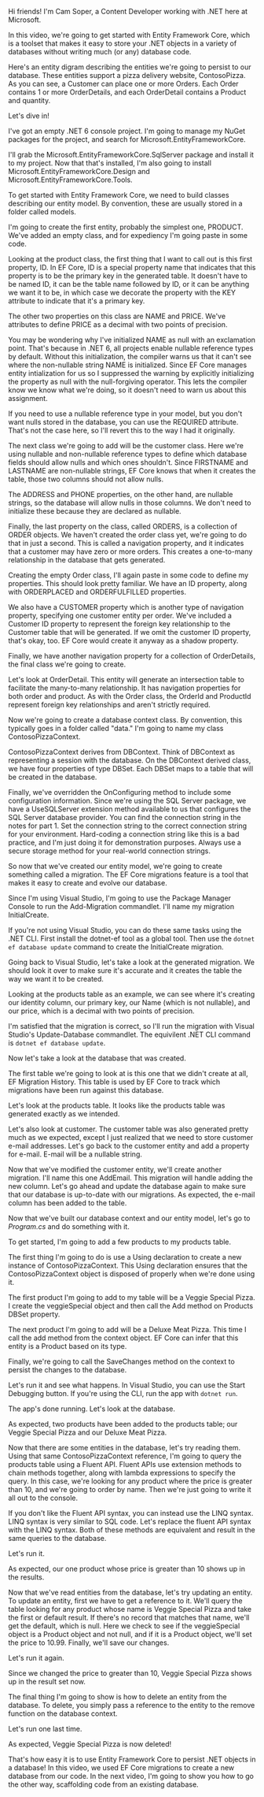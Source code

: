 Hi friends! I'm Cam Soper, a Content Developer working with .NET here at Microsoft.

In this video, we're going to get started with Entity Framework Core, which is a toolset that makes it easy to store your .NET objects in a variety of databases without writing much (or any) database code.

Here's an entity digram describing the entities we're going to persist to our database. These entities support a pizza delivery website, ContosoPizza. As you can see, a Customer can place one or more Orders. Each Order contains 1 or more OrderDetails, and each OrderDetail contains a Product and quantity.

Let's dive in!

I've got an empty .NET 6 console project. I'm going to manage my NuGet packages for the project, and search for Microsoft.EntityFrameworkCore.

I'll grab the Microsoft.EntityFrameworkCore.SqlServer package and install it to my project. Now that that's installed, I'm also going to install Microsoft.EntityFrameworkCore.Design and Microsoft.EntityFrameworkCore.Tools.

To get started with Entity Framework Core, we need to build classes describing our entity model. By convention, these are usually stored in a folder called models.

I'm going to create the first entity, probably the simplest one, PRODUCT. We've added an empty class, and for expediency I'm going paste in some code.

Looking at the product class, the first thing that I want to call out is this first property, ID. In EF Core, ID is a special property name that indicates that this property is to be the primary key in the generated table. It doesn't have to be named ID, it can be the table name followed by ID, or it can be anything we want it to be, in which case we decorate the property with the KEY attribute to indicate that it's a primary key.

The other two properties on this class are NAME and PRICE. We've attributes to define PRICE as a decimal with two points of precision. 

You may be wondering why I've initialized NAME as null with an exclamation point. That's because in .NET 6, all projects enable nullable reference types by default. Without this initialization, the compiler warns us that it can't see where the non-nullable string NAME is initialized. Since EF Core manages entity intialization for us so I suppressed the warning by explicitly initializing the property as null with the null-forgiving operator. This lets the compiler know we know what we're doing, so it doesn't need to warn us about this assignment.

If you need to use a nullable reference type in your model, but you don't want nulls stored in the database, you can use the REQUIRED attribute. That's not the case here, so I'll revert this to the way I had it originally.

The next class we're going to add will be the customer class. Here we're using nullable and non-nullable reference types to define which database fields should allow nulls and which ones shouldn't. Since FIRSTNAME and LASTNAME are non-nullable strings, EF Core knows that when it creates the table, those two columns should not allow nulls.

The ADDRESS and PHONE properties, on the other hand, are nullable strings, so the database will allow nulls in those columns. We don't need to initialize these because they are declared as nullable.

Finally, the last property on the class, called ORDERS, is a collection of ORDER objects. We haven't created the order class yet, we're going to do that in just a second. This is called a navigation property, and it indicates that a customer may have zero or more orders. This creates a one-to-many relationship in the database that gets generated.

Creating the empty Order class, I'll again paste in some code to define my properties. This should look pretty familiar. We have an ID property, along with ORDERPLACED and ORDERFULFILLED properties.

We also have a CUSTOMER property which is another type of navigation property, specifying one customer entity per order. We've included a Customer ID property to represent the foreign key relationship to the Customer table that will be generated. If we omit the customer ID property, that's okay, too. EF Core would create it anyway as a shadow property.

Finally, we have another navigation property for a collection of OrderDetails, the final class we're going to create.

Let's look at OrderDetail. This entity will generate an intersection table to facilitate the many-to-many relationship. It has navigation properties for both order and product. As with the Order class, the OrderId and ProductId represent foreign key relationships and aren't strictly required.

Now we're going to create a database context class. By convention, this typically goes in a folder called "data." I'm going to name my class ContosoPizzaContext.

ContosoPizzaContext derives from DBContext. Think of DBContext as representing a session with the database. On the DBContext derived class, we have four properties of type DBSet. Each DBSet maps to a table that will be created in the database.

Finally, we've overridden the OnConfiguring method to include some configuration information. Since we're using the SQL Server package, we have a UseSQLServer extension method available to us that configures the SQL Server database provider. You can find the connection string in the notes for part 1. Set the connection string to the correct connection string for your environment. Hard-coding a connection string like this is a bad practice, and I'm just doing it for demonstration purposes. Always use a secure storage method for your real-world connection strings.

So now that we've created our entity model, we're going to create something called a migration. The EF Core migrations feature is a tool that makes it easy to create and evolve our database.

Since I'm using Visual Studio, I'm going to use the Package Manager Console to run the Add-Migration commandlet. I'll name my migration InitialCreate.

If you're not using Visual Studio, you can do these same tasks using the .NET CLI. First install the dotnet-ef tool as a global tool. Then use the `dotnet ef database update` command to create the InitialCreate migration.

Going back to Visual Studio, let's take a look at the generated migration. We should look it over to make sure it's accurate and  it creates the table the way we want it to be created.

Looking at the products table as an example, we can see where it's creating our identity column, our primary key, our Name (which is not nullable), and our price, which is a decimal with two  points of precision.

I'm satisfied that the migration is correct, so I'll run the migration with Visual Studio's Update-Database commandlet. The equivilent .NET CLI command is `dotnet ef database update`.

Now let's take a look at the database that was created.

The first table we're going to look at is this one that we didn't create at all, EF Migration History. This table is used by EF Core to track which migrations have been run against this database.

Let's look at the products table. It looks like the products table was generated exactly as we intended.

Let's also look at customer. The customer table was also generated pretty much as we expected, except I just realized that we need to store customer e-mail addresses. Let's go back to the customer entity and add a property for e-mail. E-mail will be a nullable string. 

Now that we've modified the customer entity, we'll create another migration. I'll name this one AddEmail. This migration will handle adding the new column. Let's go ahead and update the database again to make sure that our database is up-to-date with our migrations. As expected, the e-mail column has been added to the table.

Now that we've built our database context and our entity model, let's go to *Program.cs* and do something with it.

To get started, I'm going to add a few products to my products table.

The first thing I'm going to do is use a Using declaration to create a new instance of ContosoPizzaContext. This Using declaration ensures that the ContosoPizzaContext object is disposed of properly when we're done using it.

The first product I'm going to add to my table will be a Veggie Special Pizza. I create the veggieSpecial object and then call the Add method on Products DBSet property.

The next product I'm going to add will be a Deluxe Meat Pizza. This time I call the add method from the context object. EF Core can infer that this entity is a Product based on its type.

Finally, we're going to call the SaveChanges method on the context to persist the changes to the database.

Let's run it and see what happens. In Visual Studio, you can use the Start Debugging button. If you're using the CLI, run the app with `dotnet run`.

The app's done running. Let's look at the database.

As expected, two products have been added to the products table; our Veggie Special Pizza and our Deluxe Meat Pizza. 

Now that there are some entities in the database, let's try reading them. Using that same ContosoPizzaContext reference, I'm going to query the products table using a Fluent API. Fluent APIs use extension methods to chain methods together, along with lambda expressions to specify the query. In this case, we're looking for any product where the price is greater than 10, and we're going to order by name. Then we're just going to write it all out to the console.

If you don't like the Fluent API syntax, you can instead use the LINQ syntax. LINQ syntax is very similar to SQL code. Let's replace the fluent API syntax with the LINQ syntax. Both of these methods are equivalent and result in the same queries to the database.

Let's run it.

As expected, our one product whose price is greater than 10 shows up in the results.

Now that we've read entities from the database, let's try updating an entity. To update an entity, first we have to get a reference to it. We'll query the table looking for any product whose name is Veggie Special Pizza and take the first or default result. If there's no record that matches that name, we'll get the default, which is null. Here we check to see if the veggieSpecial object is a Product object and not null, and if it is a Product object, we'll set the price to 10.99. Finally, we'll save our changes.

Let's run it again.

Since we changed the price to greater than 10, Veggie Special Pizza shows up in the result set now.

The final thing I'm going to show is how to delete an entity from the database. To delete, you simply pass a reference to the entity to the remove function on the database context.

Let's run one last time.

As expected, Veggie Special Pizza is now deleted!

That's how easy it is to use Entity Framework Core to persist .NET objects in a database! In this video, we used EF Core migrations to create a new database from our code. In the next video, I'm going to show you how to go the other way, scaffolding code from an existing database.
